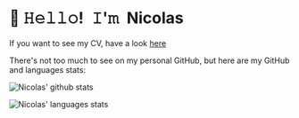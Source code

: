<div style="align:center">
  <h1>👋 𝙷𝚎𝚕𝚕𝚘! 𝙸'𝚖 Nicolas</h1>
</div>

If you want to see my CV, have a look [here](https://nico-ow.dk/)

There's not too much to see on my personal GitHub,
but here are my GitHub and languages stats:

<div style="align:center">

  <img align="center" src="https://github-readme-stats.vercel.app/api?username=nobriot&show_icons=true&theme=onedark&hide_border=false&rank_icon=github" alt="Nicolas' github stats" /></a>

  <img align="center" src="https://github-readme-stats.vercel.app/api/top-langs/?username=nobriot&layout=normal&theme=onedark&hide_border=false" alt="Nicolas' languages stats" />
</div>


<!--
**nobriot/nobriot** is a ✨ _special_ ✨ repository because its `README.md` (this file) appears on your GitHub profile.

Here are some ideas to get you started:

- 🔭 I’m currently working on ...
- 🌱 I’m currently learning ...
- 👯 I’m looking to collaborate on ...
- 🤔 I’m looking for help with ...
- 💬 Ask me about ...
- 📫 How to reach me: ...
- 😄 Pronouns: ...
- ⚡ Fun fact: ...
-->
